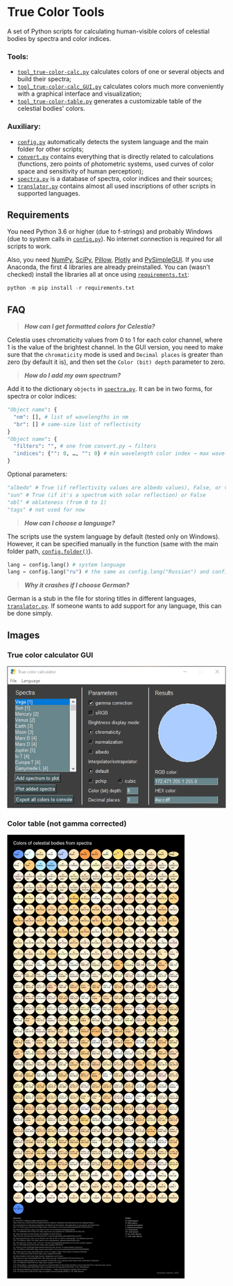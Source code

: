 # True Color Tools
A set of Python scripts for calculating human-visible colors of celestial bodies by spectra and color indices.

### Tools:
- [`tool_true-color-calc.py`](Scripts/tool_true-color-calc.py) calculates colors of one or several objects and build their spectra;
- [`tool_true-color-calc_GUI.py`](Scripts/tool_true-color-calc_GUI.py) calculates colors much more conveniently with a graphical interface and visualization;
- [`tool_true-color-table.py`](Scripts/tool_true-color-table.py) generates a customizable table of the celestial bodies' colors.

### Auxiliary:
- [`config.py`](Scripts/config.py) automatically detects the system language and the main folder for other scripts;
- [`convert.py`](Scripts/convert.py) contains everything that is directly related to calculations (functions, zero points of photometric systems, used curves of color space and sensitivity of human perception);
- [`spectra.py`](Scripts/spectra.py) is a database of spectra, color indices and their sources;
- [`translator.py`](Scripts/translator.py) contains almost all used inscriptions of other scripts in supported languages.

## Requirements
You need Python 3.6 or higher (due to f-strings) and probably Windows (due to system calls in [`config.py`](Scripts/config.py)). No internet connection is required for all scripts to work.

Also, you need [NumPy](https://numpy.org/), [SciPy](https://www.scipy.org/), [Pillow](https://pillow.readthedocs.io/), [Plotly](https://plotly.com/python/) and [PySimpleGUI](https://pysimplegui.readthedocs.io/). If you use Anaconda, the first 4 libraries are already preinstalled. You can (wasn't checked) install the libraries all at once using [`requirements.txt`](requirements.txt):
```py
python -m pip install -r requirements.txt
```

## FAQ
> ***How can I get formatted colors for Celestia?***

Celestia uses chromaticity values from 0 to 1 for each color channel, where 1 is the value of the brightest channel. In the GUI version, you need to make sure that the `chromaticity` mode is used and `Decimal places` is greater than zero (by default it is), and then set the `Color (bit) depth` parameter to zero.


> ***How do I add my own spectrum?***

Add it to the dictionary `objects` in [`spectra.py`](Scripts/spectra.py). It can be in two forms, for spectra or color indices:
```py
"Object name": {
  "nm": [], # list of wavelengths in nm
  "br": [] # same-size list of reflectivity
}
"Object name": {
  "filters": "", # one from convert.py → filters
  "indices": {"": 0, …, "": 0} # min wavelength color index → max wavelength color index
}
```
Optional parameters:
```py
"albedo" # True (if reflectivity values are albedo values), False, or value (in V band or on 550 nm)
"sun" # True (if it's a spectrum with solar reflection) or False
"obl" # oblateness (from 0 to 1)
"tags" # not used for now
```

> ***How can I choose a language?***

The scripts use the system language by default (tested only on Windows). However, it can be specified manually in the function (same with the main folder path, [`config.folder()`](Scripts/config.py)).
```py
lang = config.lang() # system language
lang = config.lang("ru") # the same as config.lang("Russian") and config.lang("Русский")
```

> ***Why it crashes if I choose German?***

German is a stub in the file for storing titles in different languages, [`translator.py`](Scripts/translator.py). If someone wants to add support for any language, this can be done simply.

## Images

### True color calculator GUI
![color_calc_GUI](color_calc_GUI.png)

### Color table (not gamma corrected)
![color_table-en](Tables/color_table-en.png)